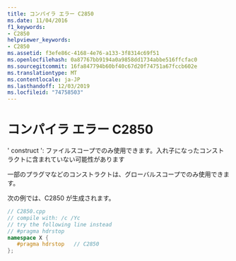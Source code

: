 ```yaml
---
title: コンパイラ エラー C2850
ms.date: 11/04/2016
f1_keywords:
- C2850
helpviewer_keywords:
- C2850
ms.assetid: f3efe86c-4168-4e76-a133-3f8314c69f51
ms.openlocfilehash: 0a87767bb9194a0a9858dd1734abbe516ffcfac0
ms.sourcegitcommit: 16fa847794b60bf40c67d20f74751a67fccb602e
ms.translationtype: MT
ms.contentlocale: ja-JP
ms.lasthandoff: 12/03/2019
ms.locfileid: "74758503"
---
```

# <a name="compiler-error-c2850"></a>コンパイラ エラー C2850

' construct ': ファイルスコープでのみ使用できます。入れ子になったコンストラクトに含まれていない可能性があります

一部のプラグマなどのコンストラクトは、グローバルスコープでのみ使用できます。

次の例では、C2850 が生成されます。

```cpp
// C2850.cpp
// compile with: /c /Yc
// try the following line instead
// #pragma hdrstop
namespace X {
   #pragma hdrstop   // C2850
};
```
